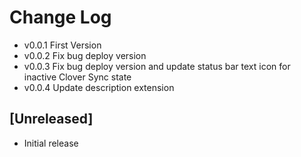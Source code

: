 # Change Log

- v0.0.1 First Version
- v0.0.2 Fix bug deploy version
- v0.0.3 Fix bug deploy version and update status bar text icon for inactive Clover Sync state
- v0.0.4 Update description extension

## [Unreleased]

- Initial release
